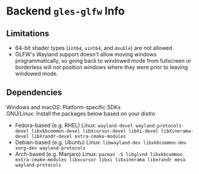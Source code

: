 # Backend `gles-glfw` Info

## Limitations
* 64-bit shader types (`int64`, `uint64`, and `double`) are not allowed
* GLFW's Wayland support doesn't allow moving windows programmatically, so going back to windowed mode from fullscreen or borderless will not position windows where they were prior to leaving windowed mode.

## Dependencies
Windows and macOS: Platform-specific SDKs  
GNU/Linux: Install the packages below based on your distro
* Fedora-based (e.g. RHEL) Linux: `wayland-devel wayland-protocols-devel libxkbcommon-devel libXcursor-devel libXi-devel libXinerama-devel libXrandr-devel extra-cmake-modules`
* Debian-based (e.g. Ubuntu) Linux: `libwayland-dev libxkbcommon-dev xorg-dev wayland-protocols`
* Arch-based (e.g. Manjaro) Linux: `pacman -S libglvnd libxkbcommon extra-cmake-modules libxcursor libxi libxinerama libxrandr mesa wayland-protocols`  

